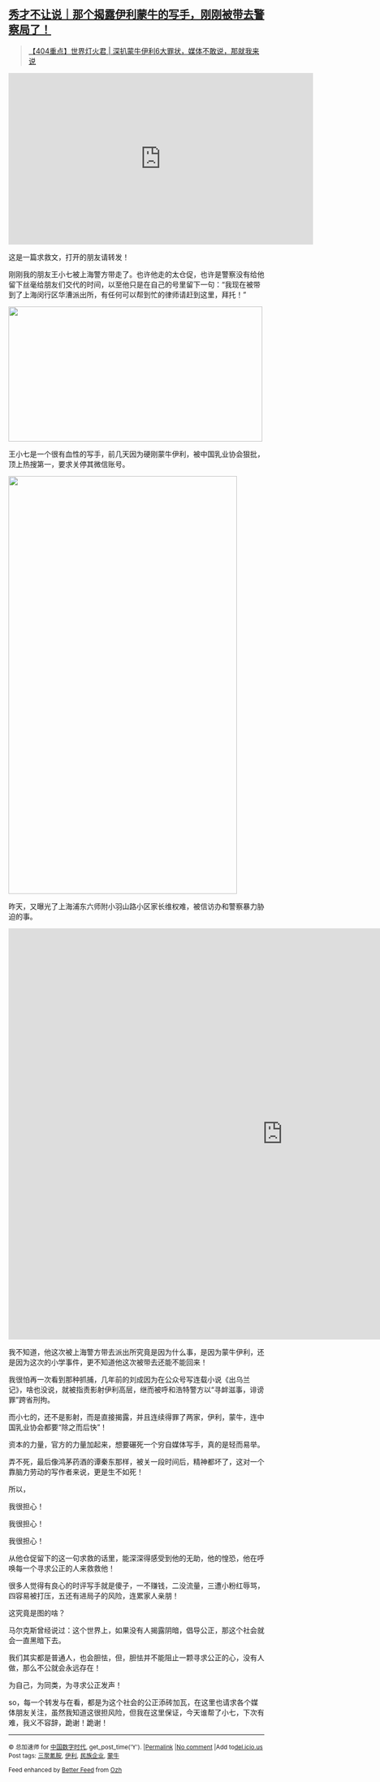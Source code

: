 <!--1595243044000-->
[秀才不让说｜那个揭露伊利蒙牛的写手，刚刚被带去警察局了！](https://chinadigitaltimes.net/chinese/2020/07/%e7%a7%80%e6%89%8d%e4%b8%8d%e8%ae%a9%e8%af%b4%ef%bd%9c%e9%82%a3%e4%b8%aa%e6%8f%ad%e9%9c%b2%e4%bc%8a%e5%88%a9%e8%92%99%e7%89%9b%e7%9a%84%e5%86%99%e6%89%8b%ef%bc%8c%e5%88%9a%e5%88%9a%e8%a2%ab%e5%b8%a6/)
------

<blockquote class="wp-embedded-content" data-secret="HTb3jgkfIF"><p><a href="https://chinadigitaltimes.net/chinese/2020/07/%e3%80%90404%e9%87%8d%e7%82%b9%e3%80%91%e4%b8%96%e7%95%8c%e7%81%af%e7%81%ab%e5%90%9b-%e6%b7%b1%e6%89%92%e8%92%99%e7%89%9b%e4%bc%8a%e5%88%a96%e5%a4%a7%e7%bd%aa%e7%8a%b6%ef%bc%8c%e5%aa%92%e4%bd%93/">【404重点】世界灯火君 | 深扒蒙牛伊利6大罪状，媒体不敢说，那就我来说</a></p></blockquote><p><iframe class="wp-embedded-content" sandbox="allow-scripts" security="restricted" title="《【404重点】世界灯火君 | 深扒蒙牛伊利6大罪状，媒体不敢说，那就我来说》—中国数字时代" src="https://chinadigitaltimes.net/chinese/2020/07/%e3%80%90404%e9%87%8d%e7%82%b9%e3%80%91%e4%b8%96%e7%95%8c%e7%81%af%e7%81%ab%e5%90%9b-%e6%b7%b1%e6%89%92%e8%92%99%e7%89%9b%e4%bc%8a%e5%88%a96%e5%a4%a7%e7%bd%aa%e7%8a%b6%ef%bc%8c%e5%aa%92%e4%bd%93/embed/#?secret=HTb3jgkfIF" data-secret="HTb3jgkfIF" width="600" height="338" frameborder="0" marginwidth="0" marginheight="0" scrolling="no"></iframe></p><p>这是一篇求救文，打开的朋友请转发！</p><p>刚刚我的朋友王小七被上海警方带走了。也许他走的太仓促，也许是警察没有给他留下丝毫给朋友们交代的时间，以至他只是在自己的号里留下一句：“我现在被带到了上海闵行区华漕派出所，有任何可以帮到忙的律师请赶到这里，拜托！”</p><p><img class="aligncenter wp-image-650491" src="https://chinadigitaltimes.net/chinese/files/2020/07/秀才不让说.jpeg" alt="" width="500" height="266" srcset="https://chinadigitaltimes.net/chinese/files/2020/07/秀才不让说.jpeg 1080w, https://chinadigitaltimes.net/chinese/files/2020/07/秀才不让说-300x160.jpeg 300w, https://chinadigitaltimes.net/chinese/files/2020/07/秀才不让说-1024x545.jpeg 1024w, https://chinadigitaltimes.net/chinese/files/2020/07/秀才不让说-768x409.jpeg 768w" sizes="(max-width: 500px) 100vw, 500px" /></p><p>王小七是一个很有血性的写手，前几天因为硬刚蒙牛伊利，被中国乳业协会狠批，顶上热搜第一，要求关停其微信账号。</p><p><img class="aligncenter wp-image-650492" src="https://chinadigitaltimes.net/chinese/files/2020/07/秀才不让说2-1.png" alt="" width="450" height="823" srcset="https://chinadigitaltimes.net/chinese/files/2020/07/秀才不让说2-1.png 1080w, https://chinadigitaltimes.net/chinese/files/2020/07/秀才不让说2-1-164x300.png 164w, https://chinadigitaltimes.net/chinese/files/2020/07/秀才不让说2-1-560x1024.png 560w, https://chinadigitaltimes.net/chinese/files/2020/07/秀才不让说2-1-768x1404.png 768w, https://chinadigitaltimes.net/chinese/files/2020/07/秀才不让说2-1-840x1536.png 840w" sizes="(max-width: 450px) 100vw, 450px" /></p><p>昨天，又曝光了上海浦东六师附小羽山路小区家长维权难，被信访办和警察暴力胁迫的事。</p><p><iframe title="上海浦东六师附小羽山路小区家长维权难，被信访办和警察暴力胁迫" width="1080" height="810" src="https://www.youtube.com/embed/E3F_L7thBaI?feature=oembed" frameborder="0" allow="accelerometer; autoplay; encrypted-media; gyroscope; picture-in-picture" allowfullscreen></iframe></p><p>我不知道，他这次被上海警方带去派出所究竟是因为什么事，是因为蒙牛伊利，还是因为这次的小学事件，更不知道他这次被带去还能不能回来！</p><p>我很怕再一次看到那种抓捕，几年前的刘成因为在公众号写连载小说《出乌兰记》，啥也没说，就被指责影射伊利高层，继而被呼和浩特警方以“寻衅滋事，诽谤罪”跨省刑拘。</p><p>而小七的，还不是影射，而是直接揭露，并且连续得罪了两家，伊利，蒙牛，连中国乳业协会都要“除之而后快”！</p><p>资本的力量，官方的力量加起来，想要碾死一个穷自媒体写手，真的是轻而易举。</p><p>弄不死，最后像鸿茅药酒的谭秦东那样，被关一段时间后，精神都坏了，这对一个靠脑力劳动的写作者来说，更是生不如死！</p><p>所以，</p><p>我很担心！</p><p>我很担心！</p><p>我很担心！</p><p>从他仓促留下的这一句求救的话里，能深深得感受到他的无助，他的惶恐，他在呼唤每一个寻求公正的人来救救他！</p><p>很多人觉得有良心的时评写手就是傻子，一不赚钱，二没流量，三遭小粉红辱骂，四容易被打压，五还有进局子的风险，连累家人亲朋！</p><p>这究竟是图的啥？</p><p>马尔克斯曾经说过：这个世界上，如果没有人揭露阴暗，倡导公正，那这个社会就会一直黑暗下去。</p><p>我们其实都是普通人，也会胆怯，但，胆怯并不能阻止一颗寻求公正的心，没有人做，那么不公就会永远存在！</p><p>为自己，为同类，为寻求公正发声！</p><p>so，每一个转发与在看，都是为这个社会的公正添砖加瓦，在这里也请求各个媒体朋友关注，虽然我知道这很担风险，但我在这里保证，今天谁帮了小七，下次有难，我义不容辞，跪谢！跪谢！</p><hr /><p><small>&copy; 总加速师 for <a href="https://chinadigitaltimes.net/chinese">中国数字时代</a>, get_post_time('Y'). |<a href="https://chinadigitaltimes.net/chinese/2020/07/%e7%a7%80%e6%89%8d%e4%b8%8d%e8%ae%a9%e8%af%b4%ef%bd%9c%e9%82%a3%e4%b8%aa%e6%8f%ad%e9%9c%b2%e4%bc%8a%e5%88%a9%e8%92%99%e7%89%9b%e7%9a%84%e5%86%99%e6%89%8b%ef%bc%8c%e5%88%9a%e5%88%9a%e8%a2%ab%e5%b8%a6/">Permalink</a> |<a href="https://chinadigitaltimes.net/chinese/2020/07/%e7%a7%80%e6%89%8d%e4%b8%8d%e8%ae%a9%e8%af%b4%ef%bd%9c%e9%82%a3%e4%b8%aa%e6%8f%ad%e9%9c%b2%e4%bc%8a%e5%88%a9%e8%92%99%e7%89%9b%e7%9a%84%e5%86%99%e6%89%8b%ef%bc%8c%e5%88%9a%e5%88%9a%e8%a2%ab%e5%b8%a6/#comments">No comment</a> |Add to<a href="http://del.icio.us/post?url=https://chinadigitaltimes.net/chinese/2020/07/%e7%a7%80%e6%89%8d%e4%b8%8d%e8%ae%a9%e8%af%b4%ef%bd%9c%e9%82%a3%e4%b8%aa%e6%8f%ad%e9%9c%b2%e4%bc%8a%e5%88%a9%e8%92%99%e7%89%9b%e7%9a%84%e5%86%99%e6%89%8b%ef%bc%8c%e5%88%9a%e5%88%9a%e8%a2%ab%e5%b8%a6/&amp;title=秀才不让说｜那个揭露伊利蒙牛的写手，刚刚被带去警察局了！">del.icio.us</a><br/>Post tags: <a href="https://chinadigitaltimes.net/chinese/tag/%e4%b8%89%e8%81%9a%e6%b0%b0%e8%83%ba/" rel="tag">三聚氰胺</a>, <a href="https://chinadigitaltimes.net/chinese/tag/%e4%bc%8a%e5%88%a9/" rel="tag">伊利</a>, <a href="https://chinadigitaltimes.net/chinese/tag/%e6%b0%91%e6%97%8f%e4%bc%81%e4%b8%9a/" rel="tag">民族企业</a>, <a href="https://chinadigitaltimes.net/chinese/tag/%e8%92%99%e7%89%9b/" rel="tag">蒙牛</a><br/></small></p><p><small>Feed enhanced by <a href='http://planetozh.com/blog/my-projects/wordpress-plugin-better-feed-rss/'>Better Feed</a> from  <a href='http://planetozh.com/blog/'>Ozh</a></small></p>
